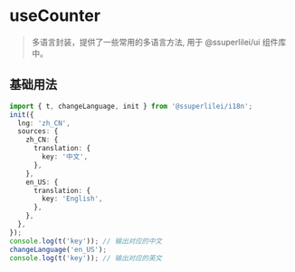 # useCounter

> 多语言封装，提供了一些常用的多语言方法, 用于 @ssuperlilei/ui 组件库中。

## 基础用法

```typescript
import { t, changeLanguage, init } from '@ssuperlilei/i18n';
init({
  lng: 'zh_CN',
  sources: {
    zh_CN: {
      translation: {
        key: '中文',
      },
    },
    en_US: {
      translation: {
        key: 'English',
      },
    },
  },
});
console.log(t('key')); // 输出对应的中文
changeLanguage('en_US');
console.log(t('key')); // 输出对应的英文
```
